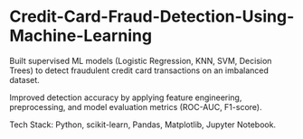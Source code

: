 # Credit-Card-Fraud-Detection-Using-Machine-Learning
Built supervised ML models (Logistic Regression, KNN, SVM, Decision Trees) to detect fraudulent credit card transactions on an imbalanced dataset.  

Improved detection accuracy by applying feature engineering, preprocessing, and model evaluation metrics (ROC-AUC, F1-score).  

Tech Stack: Python, scikit-learn, Pandas, Matplotlib, Jupyter Notebook.
